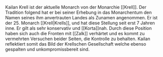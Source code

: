 Kailan Krell ist der aktuelle Monarch von der Monarchie [[Krell]]. Der Tradition folgend hat er bei seiner Erhebung in das Monarchentum den Namen seines ihm anvertrauten Landes als Zunamen angenommen.
Er ist der 25. Monarch [[Krell|Krells]], und hat diese Stellung seit erst 7 Jahren inne. Er gilt als sehr konservativ und [[Korta]]nah. Durch diese Position haben sich auch die Fronten mit [[Zalk]] verhärtet und es kommt zu vermehrten Versuchen beider Seiten, die Kontrolle zu behalten.
Kailan reflektiert somit das Bild der Krellschen Gesellschaft welche ebenso gespalten und unkompromissbereit sind. 